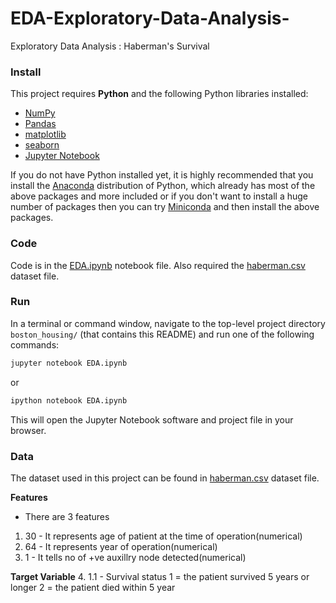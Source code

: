 # EDA-Exploratory-Data-Analysis-
Exploratory Data Analysis : Haberman's Survival


### Install

This project requires **Python** and the following Python libraries installed:

- [NumPy](https://www.numpy.org/)
- [Pandas](https://pandas.pydata.org/)
- [matplotlib](https://matplotlib.org/)
- [seaborn](https://seaborn.pydata.org/)
- [Jupyter Notebook](https://ipython.org/notebook.html)

If you do not have Python installed yet, it is highly recommended that you install the [Anaconda](https://www.anaconda.com/download/) distribution of Python, which already has most of the above packages and more included or if you don't want to install a huge number of packages then you can try [Miniconda](https://conda.io/miniconda.html) and then install the above packages.

### Code

Code is in the [EDA.ipynb](EDA.ipynb) notebook file. Also required  the [haberman.csv](EDA.csv) dataset file.

### Run

In a terminal or command window, navigate to the top-level project directory `boston_housing/` (that contains this README) and run one of the following commands:

```bash
jupyter notebook EDA.ipynb
```

or

```bash
ipython notebook EDA.ipynb
```

This will open the Jupyter Notebook software and project file in your browser.


### Data
The dataset used in this project can be found in [haberman.csv](haberman.csv) dataset file.

**Features**

* There are 3 features 
1. 30 - It represents age of patient at the time of operation(numerical) 
2. 64 - It represents year of operation(numerical) 
3. 1 - It tells no of +ve auxillry node detected(numerical) 


**Target Variable**
4. 1.1 - Survival status 1 = the patient survived 5 years or longer 2 = the patient died within 5 year

